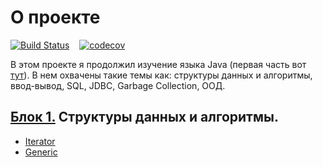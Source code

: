 # О проекте
[![Build Status](https://travis-ci.org/ReyBos/job4j_design.svg?branch=master)](https://travis-ci.org/ReyBos/job4j_design) &nbsp;&nbsp;
[![codecov](https://codecov.io/gh/ReyBos/job4j_design/branch/master/graph/badge.svg?token=ZNZ2AR42J3)](https://codecov.io/gh/ReyBos/job4j_design)
<p>В этом проекте я продолжил изучение языка Java (первая часть вот <a href="https://github.com/ReyBos/job4j_elementary">тут</a>). В нем охвачены такие темы как: 
cтруктуры данных и алгоритмы, ввод-вывод, SQL, JDBC, Garbage Collection, ООД.</p>
<h2><a href="https://github.com/ReyBos/job4j_design/tree/master/chapter_001">Блок 1.</a> Структуры данных и алгоритмы.</h2>
<ul>
  <li><a href="https://github.com/ReyBos/job4j_design/tree/master/chapter_001/src/main/java/ru/job4j/it">Iterator</a></li>
  <li><a href="https://github.com/ReyBos/job4j_design/tree/master/chapter_001/src/main/java/ru/job4j/generics">Generic</a></li>
</ul>
